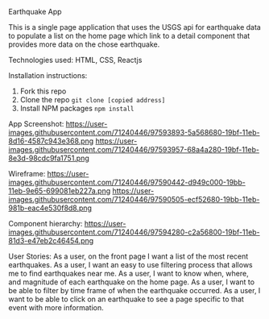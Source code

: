 Earthquake App

This is a single page application that uses the USGS api for earthquake data to populate a list on the home page which link to a detail component that provides more data on the chose earthquake.

Technologies used: HTML, CSS, Reactjs

Installation instructions:

1. Fork this repo
2. Clone the repo
   `git clone [copied address]`
3. Install NPM packages
   `npm install`

App Screenshot:
https://user-images.githubusercontent.com/71240446/97593893-5a568680-19bf-11eb-8d16-4587c943e368.png
https://user-images.githubusercontent.com/71240446/97593957-68a4a280-19bf-11eb-8e3d-98cdc9fa1751.png

Wireframe:
https://user-images.githubusercontent.com/71240446/97590442-d949c000-19bb-11eb-9e65-699081eb227a.png
https://user-images.githubusercontent.com/71240446/97590505-ecf52680-19bb-11eb-981b-eac4e530f8d8.png

Component hierarchy:
https://user-images.githubusercontent.com/71240446/97594280-c2a56800-19bf-11eb-81d3-e47eb2c46454.png

User Stories:
As a user, on the front page I want a list of the most recent earthquakes.
As a user, I want an easy to use filtering process that allows me to find earthquakes near me.
As a user, I want to know when, where, and magnitude of each earthquake on the home page.
As a user, I want to be able to filter by time frame of when the earthquake occurred.
As a user, I want to be able to click on an earthquake to see a page specific to that event with more information.
